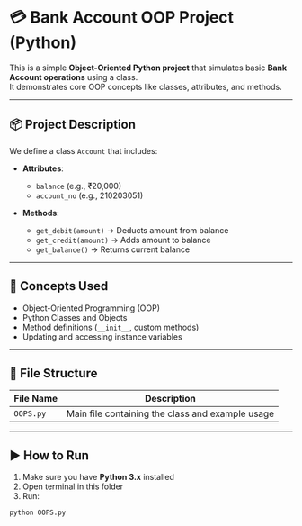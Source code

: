 # 💳 Bank Account OOP Project (Python)

This is a simple **Object-Oriented Python project** that simulates basic **Bank Account operations** using a class.  
It demonstrates core OOP concepts like classes, attributes, and methods.

---

## 📦 Project Description

We define a class `Account` that includes:

- **Attributes**:

  - `balance` (e.g., ₹20,000)
  - `account_no` (e.g., 210203051)

- **Methods**:
  - `get_debit(amount)` → Deducts amount from balance
  - `get_credit(amount)` → Adds amount to balance
  - `get_balance()` → Returns current balance

---

## 🧠 Concepts Used

- Object-Oriented Programming (OOP)
- Python Classes and Objects
- Method definitions (`__init__`, custom methods)
- Updating and accessing instance variables

---

## 📁 File Structure

| File Name | Description                                      |
| --------- | ------------------------------------------------ |
| `OOPS.py` | Main file containing the class and example usage |

---

## ▶️ How to Run

1. Make sure you have **Python 3.x** installed
2. Open terminal in this folder
3. Run:

```bash
python OOPS.py
```
